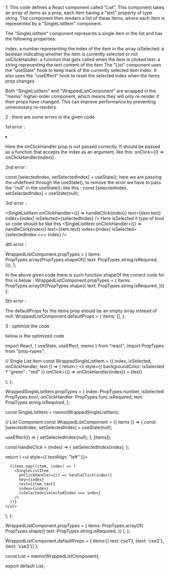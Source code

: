
1: 
This code defines a React component called "List". This component takes an array of items as a prop, each item having a "text" property of type string. The component then renders a list of these items, where each item is represented by a "SingleListItem" component.

The "SingleListItem" component represents a single item in the list and has the following properties:

index: a number representing the index of the item in the array
isSelected: a boolean indicating whether the item is currently selected or not
onClickHandler: a function that gets called when the item is clicked
text: a string representing the text content of the item
The "List" component uses the "useState" hook to keep track of the currently selected item index. It also uses the "useEffect" hook to reset the selected index when the items prop changes.

Both "SingleListItem" and "WrappedListComponent" are wrapped in the "memo" higher-order component, which means they will only re-render if their props have changed. This can improve performance by preventing unnecessary re-renders.


2 : there are some errors in the given code

1st error : 

<li
      style={{ backgroundColor: isSelected ? 'green' : 'red'}}
      onClick={onClickHandler(index)}
    >

Here  the onClickHandler prop is not passed correctly. It should be passed as a function that accepts the index as an argument, 
like this: onClick={() => onClickHandler(index)}

2nd error : 

const [selectedIndex, setSelectedIndex] = useState(); 
here we are passing the undefined through the useState(), to remove the error we have to pass the "null" in the useState();
like this : const [selectedIndex, setSelectedIndex] = useState(null);

3rd error : 

<SingleListItem
          onClickHandler={() => handleClick(index)}
          text={item.text}
          index={index}
          isSelected={selectedIndex}
        />
Here isSelected it type of bool so code should be like this
<SingleListItem
          onClickHandler={() => handleClick(index)}
          text={item.text}
          index={index}
          isSelected={selectedIndex === index}
        />

4th error : 

WrappedListComponent.propTypes = {
  items: PropTypes.array(PropTypes.shapeOf({
    text: PropTypes.string.isRequired,
  })),
}; 

In the above given code there is such function shapeOf the correct code for this is below : 
WrappedListComponent.propTypes = {
  items: PropTypes.arrayOf(PropTypes.shape({
  text: PropTypes.string.isRequired,
}))
};

5th error : 

The defaultProps for the items prop should be an empty array instead of null:
WrappedListComponent.defaultProps = {
  items: [],
};

3 : optimize the code 

below is the optimized code

import React, { useState, useEffect, memo } from "react";
import PropTypes from "prop-types";

// Single List Item
const WrappedSingleListItem = ({ index, isSelected, onClickHandler, text }) => {
  return (
    <li
      style={{ backgroundColor: isSelected ? "green" : "red" }}
      onClick={() => onClickHandler(index)}
    >
      {text}
    </li>
  );
};

WrappedSingleListItem.propTypes = {
  index: PropTypes.number,
  isSelected: PropTypes.bool,
  onClickHandler: PropTypes.func.isRequired,
  text: PropTypes.string.isRequired,
};

const SingleListItem = memo(WrappedSingleListItem);

// List Component
const WrappedListComponent = ({ items }) => {
  const [selectedIndex, setSelectedIndex] = useState(null);

  useEffect(() => {
    setSelectedIndex(null);
  }, [items]);

  const handleClick = (index) => {
    setSelectedIndex(index);
  };

  return (
    <ul style={{ textAlign: "left" }}>

      {items.map((item, index) => (
        <SingleListItem
          onClickHandler={() => handleClick(index)}
          key={index}
          text={item.text}
          index={index}
          isSelected={selectedIndex === index}
        />
      ))}
    </ul>
  );
};

WrappedListComponent.propTypes = {
  items: PropTypes.arrayOf(
    PropTypes.shape({
      text: PropTypes.string.isRequired,
    })
  ),
};

WrappedListComponent.defaultProps = {
  items:[{ text:'cse1'},
  {text: 'cse2'},
  {text: 'cse3'}]
};

const List = memo(WrappedListComponent);

export default List;
